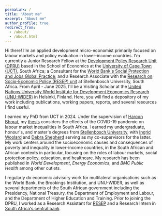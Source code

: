 ```yaml
---
permalink: /
title: "About me"
excerpt: "About me"
author_profile: true
redirect_from: 
  - /about/
  - /about.html
---
```


Hi there! I'm an applied development micro-economist primarily focused on labour markets and policy evaluation in lower-income countries. I'm currently a Junior Research Fellow at the [Development Policy Research Unit (DPRU)](https://commerce.uct.ac.za/dpru) based in the School of Economics at the [University of Cape Town (UCT)](https://uct.ac.za), South Africa; a Consultant for the [World Bank's Social Protection and Jobs Global Practice](https://www.worldbank.org/en/about/unit/unit-dec/impactevaluation/programs/SocialProtectionJobs); and a Research Associate with the [Research on Socio-Economic Policy (RESEP) unit](https://resep.sun.ac.za) at Stellenbosch University, South Africa. From April - June 2025, I'll be a Visiting Scholar at the [United Nations University World Institute for Development Economics Research (UNU-WIDER)](https://www.wider.unu.edu) in Helsinki, Finland. Here, you will find a depository of my work including publications, working papers, reports, and several resources I find useful.

I earned my PhD from UCT in 2024. Under the supervision of [Haroon Bhorat](https://commerce.uct.ac.za/dpru/prof-haroon-bhorat-profile), my [thesis](http://hdl.handle.net/11427/40999) considers the effects of the COVID-19 pandemic on labour market inequalities in South Africa. I earned my undergraduate, honour's, and master's degrees from [Stellenbosch University](http://www.sun.ac.za/english), with [Ingrid Woolard](https://www.saldru.uct.ac.za/staff/ingrid-woolard/) and [Debra Shepherd](https://resep.sun.ac.za/team-member/debra-shepherd/) serving as my co-supervisors for the latter. My work centers around the socioeconomic causes and consequences of poverty and inequality in lower-income countries, in the South African and African contexts in particular, focusing on the roles of labour markets, social protection policy, education, and healthcare. My research has been published in *World Development*, *Energy Economics*, and *BMC Public Health* among other outlets.

I regularly do economic advisory work for multilateral organisations such as the World Bank, the Brookings Institution, and UNU-WIDER, as well as several departments of the South African government including the Presidency, National Treasury, the Department of Employment and Labour, and the Department of Higher Education and Training. Prior to joining the DPRU, I worked as a Research Assistant for [RESEP](https://resep.sun.ac.za) and a Research Intern in [South Africa's central bank](https://www.resbank.co.za/en/home).



 


